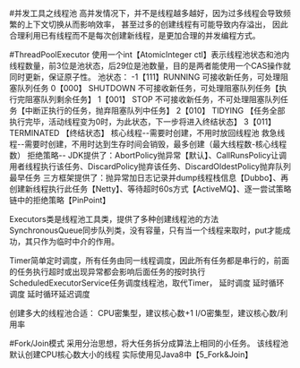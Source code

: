 #并发工具之线程池
高并发情况下，并不是线程越多越好，因为过多线程会导致频繁的上下文切换从而影响效率，
甚至过多的创建线程有可能导致内存溢出，
因此合理利用已有线程而不是每次创建新线程，是更加合理的并发编程方式。

#ThreadPoolExecutor
使用一个int【AtomicInteger ctl】表示线程池状态和池内线程数量，前3位是池状态，后29位是池数量，目的是两者能使用一个CAS操作就同时更新，保证原子性。
    池状态：
        -1【111】RUNNING      可接收新任务，可处理阻塞队列任务
        0【000】 SHUTDOWN     不可接收新任务，可处理阻塞队列任务【执行完阻塞队列剩余任务】
        1【001】 STOP         不可接收新任务，不可处理阻塞队列任务【中断正执行的任务，抛弃阻塞队列中任务】
        2【010】 TIDYING      【任务全部执行完毕，活动线程变为0时，为此状态，下一步将进入终结状态】
        3【011】 TERMINATED   【终结状态】
核心线程--需要时创建，不用时放回线程池
救急线程--需要时创建，不用时达到生存时间会销毁，最多创建（最大线程数-核心线程数）
拒绝策略--
    JDK提供了：AbortPolicy抛异常【默认】、CallRunsPolicy让调用者线程执行该任务、DiscardPolicy抛弃该任务、DiscardOldestPolicy抛弃队列最早任务
    三方框架提供了：抛异常加日志记录并dump线程栈信息【Dubbo】、再创建新线程执行此任务【Netty】、等待超时60s方式【ActiveMQ】、逐一尝试策略链中的拒绝策略【PinPoint】
    
Executors类是线程池工具类，提供了多种创建线程池的方法
SynchronousQueue同步队列类，没有容量，只有当一个线程来取时，put才能成功，其只作为临时中介的作用。

Timer简单定时调度，所有任务由同一线程调度，因此所有任务都是串行的，前面的任务执行超时或出现异常都会影响后面任务的按时执行
ScheduledExecutorService任务调度线程池，取代Timer，
    延时调度
    延时循环调度
    延时循环延迟调度

创建多大的线程池合适：
    CPU密集型，建议核心数+1
    I/O密集型，建议核心数/利用率

#Fork/Join模式
采用分治思想，将大任务拆分成算法上相同的小任务。
该线程池默认创建CPU核心数大小的线程
实际使用见Java8中【5_Fork&Join】